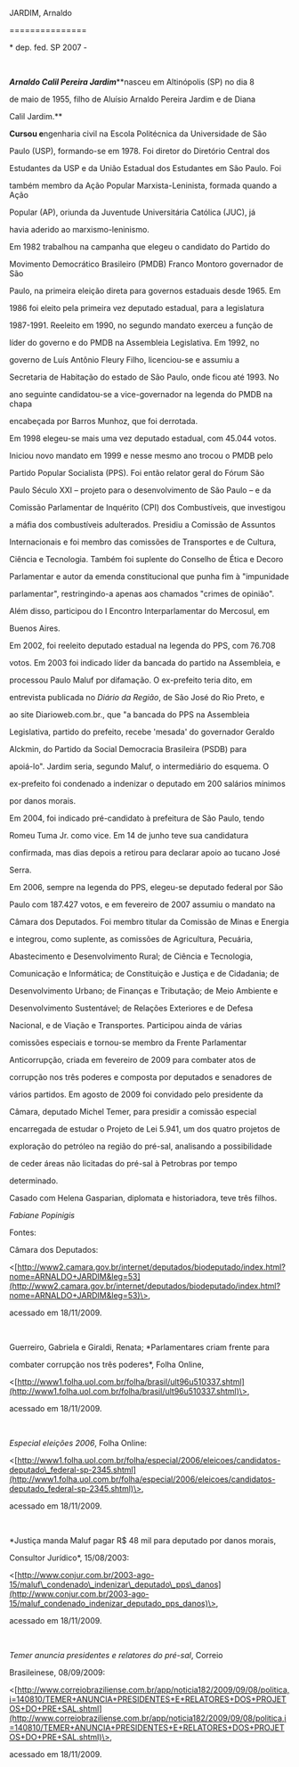 JARDIM, Arnaldo

===============



\* dep. fed. SP 2007 -



 



***Arnaldo Calil Pereira Jardim*****nasceu em Altinópolis (SP) no dia 8

de maio de 1955, filho de Aluísio Arnaldo Pereira Jardim e de Diana

Calil Jardim.**



**Cursou e**ngenharia civil na Escola Politécnica da Universidade de São

Paulo (USP), formando-se em 1978. Foi diretor do Diretório Central dos

Estudantes da USP e da União Estadual dos Estudantes em São Paulo. Foi

também membro da Ação Popular Marxista-Leninista, formada quando a Ação

Popular (AP), oriunda da Juventude Universitária Católica (JUC), já

havia aderido ao marxismo-leninismo.



Em 1982 trabalhou na campanha que elegeu o candidato do Partido do

Movimento Democrático Brasileiro (PMDB) Franco Montoro governador de São

Paulo, na primeira eleição direta para governos estaduais desde 1965. Em

1986 foi eleito pela primeira vez deputado estadual, para a legislatura

1987-1991. Reeleito em 1990, no segundo mandato exerceu a função de

líder do governo e do PMDB na Assembleia Legislativa. Em 1992, no

governo de Luís Antônio Fleury Filho, licenciou-se e assumiu a

Secretaria de Habitação do estado de São Paulo, onde ficou até 1993. No

ano seguinte candidatou-se a vice-governador na legenda do PMDB na chapa

encabeçada por Barros Munhoz, que foi derrotada.



Em 1998 elegeu-se mais uma vez deputado estadual, com 45.044 votos.

Iniciou novo mandato em 1999 e nesse mesmo ano trocou o PMDB pelo

Partido Popular Socialista (PPS). Foi então relator geral do Fórum São

Paulo Século XXI – projeto para o desenvolvimento de São Paulo – e da

Comissão Parlamentar de Inquérito (CPI) dos Combustíveis, que investigou

a máfia dos combustíveis adulterados. Presidiu a Comissão de Assuntos

Internacionais e foi membro das comissões de Transportes e de Cultura,

Ciência e Tecnologia. Também foi suplente do Conselho de Ética e Decoro

Parlamentar e autor da emenda constitucional que punha fim à "impunidade

parlamentar", restringindo-a apenas aos chamados "crimes de opinião".

Além disso, participou do I Encontro Interparlamentar do Mercosul, em

Buenos Aires.



Em 2002, foi reeleito deputado estadual na legenda do PPS, com 76.708

votos. Em 2003 foi indicado líder da bancada do partido na Assembleia, e

processou Paulo Maluf por difamação. O ex-prefeito teria dito, em

entrevista publicada no *Diário da Região*, de São José do Rio Preto, e

ao site Diarioweb.com.br., que "a bancada do PPS na Assembleia

Legislativa, partido do prefeito, recebe 'mesada' do governador Geraldo

Alckmin, do Partido da Social Democracia Brasileira (PSDB) para

apoiá-lo". Jardim seria, segundo Maluf, o intermediário do esquema. O

ex-prefeito foi condenado a indenizar o deputado em 200 salários mínimos

por danos morais.



Em 2004, foi indicado pré-candidato à prefeitura de São Paulo, tendo

Romeu Tuma Jr. como vice. Em 14 de junho teve sua candidatura

confirmada, mas dias depois a retirou para declarar apoio ao tucano José

Serra.



Em 2006, sempre na legenda do PPS, elegeu-se deputado federal por São

Paulo com 187.427 votos, e em fevereiro de 2007 assumiu o mandato na

Câmara dos Deputados. Foi membro titular da Comissão de Minas e Energia

e integrou, como suplente, as comissões de Agricultura, Pecuária,

Abastecimento e Desenvolvimento Rural; de Ciência e Tecnologia,

Comunicação e Informática; de Constituição e Justiça e de Cidadania; de

Desenvolvimento Urbano; de Finanças e Tributação; de Meio Ambiente e

Desenvolvimento Sustentável; de Relações Exteriores e de Defesa

Nacional, e de Viação e Transportes. Participou ainda de várias

comissões especiais e tornou-se membro da Frente Parlamentar

Anticorrupção, criada em fevereiro de 2009 para combater atos de

corrupção nos três poderes e composta por deputados e senadores de

vários partidos. Em agosto de 2009 foi convidado pelo presidente da

Câmara, deputado Michel Temer, para presidir a comissão especial

encarregada de estudar o Projeto de Lei 5.941, um dos quatro projetos de

exploração do petróleo na região do pré-sal, analisando a possibilidade

de ceder áreas não licitadas do pré-sal à Petrobras por tempo

determinado.



Casado com Helena Gasparian, diplomata e historiadora, teve três filhos.



*Fabiane Popinigis*



Fontes:



Câmara dos Deputados:

\<[http://www2.camara.gov.br/internet/deputados/biodeputado/index.html?nome=ARNALDO+JARDIM&leg=53](http://www2.camara.gov.br/internet/deputados/biodeputado/index.html?nome=ARNALDO+JARDIM&leg=53)\>,

acessado em 18/11/2009.



 



Guerreiro, Gabriela e Giraldi, Renata; *Parlamentares criam frente para

combater corrupção nos três poderes*, Folha Online,

\<[http://www1.folha.uol.com.br/folha/brasil/ult96u510337.shtml](http://www1.folha.uol.com.br/folha/brasil/ult96u510337.shtml)\>,

acessado em 18/11/2009.



 



*Especial eleições 2006*, Folha Online:

\<[http://www1.folha.uol.com.br/folha/especial/2006/eleicoes/candidatos-deputado\_federal-sp-2345.shtml](http://www1.folha.uol.com.br/folha/especial/2006/eleicoes/candidatos-deputado_federal-sp-2345.shtml)\>,

acessado em 18/11/2009.



 



*Justiça manda Maluf pagar R\$ 48 mil para deputado por danos morais,

Consultor Jurídico*, 15/08/2003:

\<[http://www.conjur.com.br/2003-ago-15/maluf\_condenado\_indenizar\_deputado\_pps\_danos](http://www.conjur.com.br/2003-ago-15/maluf_condenado_indenizar_deputado_pps_danos)\>,

acessado em 18/11/2009.



 



*Temer anuncia presidentes e relatores do pré-sal*, Correio

Brasileinese, 08/09/2009:

\<[http://www.correiobraziliense.com.br/app/noticia182/2009/09/08/politica,i=140810/TEMER+ANUNCIA+PRESIDENTES+E+RELATORES+DOS+PROJETOS+DO+PRE+SAL.shtml](http://www.correiobraziliense.com.br/app/noticia182/2009/09/08/politica,i=140810/TEMER+ANUNCIA+PRESIDENTES+E+RELATORES+DOS+PROJETOS+DO+PRE+SAL.shtml)\>,

acessado em 18/11/2009.



 



 



 

